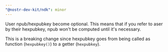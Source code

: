 ```yaml
---
"@nostr-dev-kit/ndk": minor
---
```


User npub/hexpubkey become optional. This means that if you refer to aser by their
hexpubkey, npub won't be computed until it's necessary.

This is a breaking change since hexpubkey goes from being called as function (`hexpubkey()`) to a getter (`hexpubkey`).
